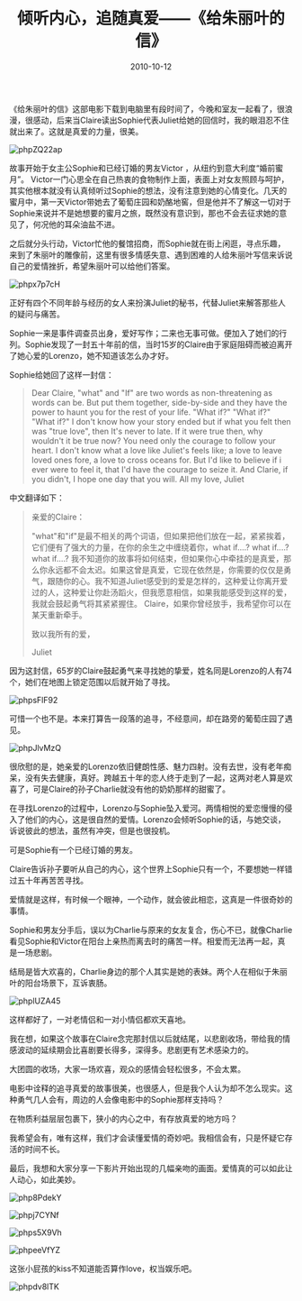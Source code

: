 ﻿---
title: "倾听内心，追随真爱——《给朱丽叶的信》"
date: 2010-10-12
categories: 
  - "movies"
tags: 
  - "朱丽叶"
  - "爱情"
---

《给朱丽叶的信》这部电影下载到电脑里有段时间了，今晚和室友一起看了，很浪漫，很感动，后来当Claire读出Sophie代表Juliet给她的回信时，我的眼泪忍不住就出来了。这就是真爱的力量，很美。

![phpZQ22ap](/images/5074686879_b7dceff30a_z.jpg)

故事开始于女主公Sophie和已经订婚的男友Victor ，从纽约到意大利度“婚前蜜月”。 Victor一门心思全在自己热衷的食物制作上面，表面上对女友照顾与呵护，其实他根本就没有认真倾听过Sophie的想法，没有注意到她的心情变化。几天的蜜月中，第一天Victor带她去了葡萄庄园和奶酪地窖，但是他并不了解这一切对于Sophie来说并不是她想要的蜜月之旅，既然没有意识到，那也不会去征求她的意见了，何况他的耳朵油盐不进。

之后就分头行动，Victor忙他的餐馆招商，而Sophie就在街上闲逛，寻点乐趣，来到了朱丽叶的雕像前，这里有很多情感失意、遇到困难的人给朱丽叶写信来诉说自己的爱情挫折，希望朱丽叶可以给他们答案。

![phpx7p7cH](/images/5075266136_3206d31fbf_z.jpg)

正好有四个不同年龄与经历的女人来扮演Juliet的秘书，代替Juliet来解答那些人的疑问与痛苦。

Sophie一来是事件调查员出身，爱好写作；二来也无事可做。便加入了她们的行列。Sophie发现了一封五十年前的信，当时15岁的Claire由于家庭阻碍而被迫离开了她心爱的Lorenzo，她不知道该怎么办才好。

Sophie给她回了这样一封信：

> Dear Claire, "what" and "If" are two words as non-threatening as words can be. But put them together, side-by-side and they have the power to haunt you for the rest of your life. "What if?" "What if?" "What if?" I don't know how your story ended but if what you felt then was "true love", then It's never to late. If it were true then, why wouldn't it be true now? You need only the courage to follow your heart. I don't know what a love like Juliet's feels like; a love to leave loved ones fore, a love to cross oceans for. But I'd like to believe if i ever were to feel it, that I'd have the courage to seize it. And Clarie, if you didn't, I hope one day that you will. All my love, Juliet

中文翻译如下：

> 亲爱的Claire：
> 
> "what"和"if"是最不相关的两个词语，但如果把他们放在一起，紧紧挨着，它们便有了强大的力量，在你的余生之中缠绕着你，what if....? what if....? what if....? 我不知道你的故事将如何结束，但如果你心中牵挂的是真爱，那么你永远都不会太迟。如果这曾是真爱，它现在依然是，你需要的仅仅是勇气，跟随你的心。我不知道Juliet感受到的爱是怎样的，这种爱让你离开爱过的人，这种爱让你赴汤蹈火，但我愿意相信，如果我能感受到这样的爱，我就会鼓起勇气将其紧紧握住。 Claire，如果你曾经放手，我希望你可以在某天重新牵手。
> 
> 致以我所有的爱，
> 
> Juliet

因为这封信，65岁的Claire鼓起勇气来寻找她的挚爱，姓名同是Lorenzo的人有74个，她们在地图上锁定范围以后就开始了寻找。

![phpsFlF92](/images/5075272958_09e6b2bed0_z.jpg)

可惜一个也不是。本来打算告一段落的追寻，不经意间，却在路旁的葡萄庄园了遇见。

![phpJlvMzQ](/images/5075267782_1eb9dc1a2c_z.jpg)

很欣慰的是，她亲爱的Lorenzo依旧健朗性感、魅力四射。没有去世，没有老年痴呆，没有失去健康，真好。跨越五十年的恋人终于走到了一起，这两对老人算是欢喜了，可是Claire的孙子Charlie就没有他的奶奶那样的甜蜜了。

在寻找Lorenzo的过程中，Lorenzo与Sophie坠入爱河。两情相悦的爱恋慢慢的侵入了他们的内心，这是很自然的爱情。Lorenzo会倾听Sophie的话，与她交谈，诉说彼此的想法，虽然有冲突，但是也很投机。

可是Sophie有一个已经订婚的男友。

Claire告诉孙子要听从自己的内心，这个世界上Sophie只有一个，不要想她一样错过五十年再苦苦寻找。

爱情就是这样，有时候一个眼神，一个动作，就会彼此相恋，这真是一件很奇妙的事情。

Sophie和男友分手后，误以为Charlie与原来的女友复合，伤心不已，就像Charlie看见Sophie和Victor在阳台上亲热而离去时的痛苦一样。相爱而无法再一起，真是一场悲剧。

结局是皆大欢喜的，Charlie身边的那个人其实是她的表妹。两个人在相似于朱丽叶的阳台场景下，互诉衷肠。

![phplUZA45](/images/5074665377_a868db322d_z.jpg)

这样都好了，一对老情侣和一对小情侣都欢天喜地。

我在想，如果这个故事在Claire念完那封信以后就结尾，以悲剧收场，带给我的情感波动的延续期会比喜剧要长得多，深得多。悲剧更有艺术感染力的。

大团圆的收场，大家一场欢喜，观众的感情会轻松很多，不会太累。

电影中诠释的追寻真爱的故事很美，也很感人，但是我个人认为却不怎么现实。这种勇气几人会有，周边的人会像电影中的Sophie那样支持吗？

在物质利益层层包裹下，狭小的内心之中，有存放真爱的地方吗？

我希望会有，唯有这样，我们才会读懂爱情的奇妙吧。我相信会有，只是怀疑它存活的时间不长。

最后，我想和大家分享一下影片开始出现的几幅亲吻的画面。爱情真的可以如此让人动心，如此美妙。

![php8PdekY](/images/5075279316_d205b58585_z.jpg)

![phpj7CYNf](/images/5075282168_882db94d45_z.jpg)

![phps5X9Vh](/images/5075283502_52056e4d4e_z.jpg)

![phpeeVfYZ](/images/5074697131_6c97bd5039_z.jpg)

这张小屁孩的kiss不知道能否算作love，权当娱乐吧。

![phpdv8lTK](/images/5075290838_b301177b11_z.jpg)
